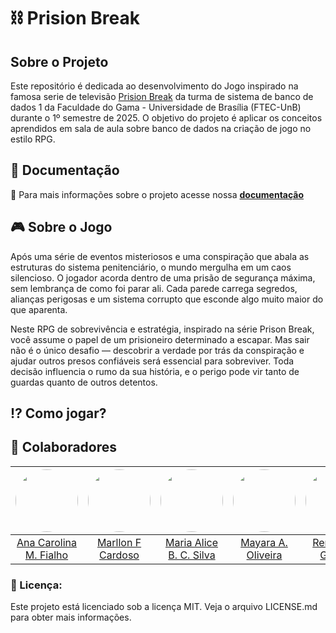 # ⛓️ Prision Break

## Sobre o Projeto

Este repositório é dedicada ao desenvolvimento do Jogo inspirado na famosa serie de televisão [Prision Break](https://www.youtube.com/watch?v=C2ssQOyVJqQ)  da turma de sistema de banco de dados 1 da Faculdade do Gama - Universidade de Brasília (FTEC-UnB) durante o 1º semestre de 2025. O objetivo do projeto é aplicar os conceitos aprendidos em sala de aula sobre banco de dados na criação de jogo no estilo RPG.

## 📄 Documentação
:open_file_folder: Para mais informações sobre o projeto acesse nossa <a href="https://github.com/SBD1/2025.1_Prision_Break">**documentação</a>**

## 🎮 Sobre o Jogo

Após uma série de eventos misteriosos e uma conspiração que abala as estruturas do sistema penitenciário, o mundo mergulha em um caos silencioso. O jogador acorda dentro de uma prisão de segurança máxima, sem lembrança de como foi parar ali. Cada parede carrega segredos, alianças perigosas e um sistema corrupto que esconde algo muito maior do que aparenta.

Neste RPG de sobrevivência e estratégia, inspirado na série Prison Break, você assume o papel de um prisioneiro determinado a escapar. Mas sair não é o único desafio — descobrir a verdade por trás da conspiração e ajudar outros presos confiáveis será essencial para sobreviver. Toda decisão influencia o rumo da sua história, e o perigo pode vir tanto de guardas quanto de outros detentos.

## :interrobang: Como jogar?

## :handshake: Colaboradores

| <img src="" width="100px" style="border-radius: 50%;"> | <img src="" width="100px" style="border-radius: 50%;"> | <img src="" width="100px" style="border-radius: 50%;"> | <img src="https://avatars.githubusercontent.com/u/67807684?v=4" width="100px" style="border-radius: 50%;"> |<img src="" width="100px" style="border-radius: 50%;"> |
|:------------------------------------------------:|:------------------------------------------------:|:------------------------------------------------:|:-------------------------------------------------------------:|:----------------------------------------------------:|
| [Ana Carolina M. Fialho](https://github.com/)   |[Marllon F Cardoso](https://github.com/m4rllon)      | [Maria Alice B. C. Silva](https://github.com/)     | [Mayara A. Oliveira](https://github.com/Mayara-tech)      | [Renann O. Gomes](https://github.com/renannOgomes)      |

### 📝 Licença:

Este projeto está licenciado sob a licença MIT. Veja o arquivo LICENSE.md para obter mais informações.




